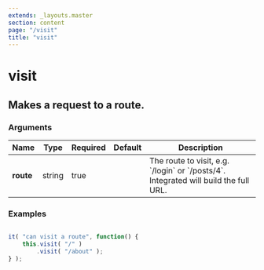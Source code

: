 ```yaml
---
extends: _layouts.master
section: content
page: "/visit"
title: "visit"
---
```

        
<h1 class="title is-1">visit</h1>
<h2 class="subtitle is-4">
    Makes a request to a route.
</h2>

<h3 class="subtitle is-5">Arguments</h3>
<table class="table">
    <thead>
        <tr>
            <th>Name</th>
            <th>Type</th>
            <th>Required</th>
            <th>Default</th>
            <th>Description</th>
        </tr>
    </thead>
    <tbody>
        <tr>
            <td class="title is-5"><strong>route</strong></td>
            <td class="title is-5">string</td>
            <td class="title is-5">true</td>
            <td class="title is-5"></td>
            <td class="title is-5">The route to visit, e.g. `/login` or `/posts/4`.<br />Integrated will build the full URL.</td>
        </tr>
    </tbody>
</table>

<h3 class="subtitle is-5">Examples</h3>

```js

it( "can visit a route", function() {
    this.visit( "/" )
        .visit( "/about" );
} );
```